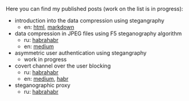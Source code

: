 Here you can find my published posts (work on the list is in progress):
- introduction into the data compression using stegangraphy
  - en: [html](stego_compression), [markdown](stego_compression/introduction%20into%20the%20compression%20using%20steganography.md)
- data compression in JPEG files using F5 steganography algorithm
  - ru: [habrahabr](https://habr.com/ru/post/453332/)
  - en: [medium](https://medium.com/@labunskya/about-a-strange-data-compression-method-4d0d9d2e5714)
- asymmetric user authentication using stegangraphy
  - work in progress
- covert channel over the user blocking
  - ru: [habrahabr](https://habr.com/ru/post/451954)
  - en: [medium](https://medium.com/@labunskya/secret-telegrams-bdd2035b6e84), [habr](https://habr.com/ru/post/452434/)
- steganographic proxy
  - ru: [habrahabr](https://habr.com/ru/post/319148/)